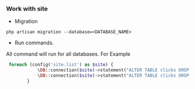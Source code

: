 ### Work with site

* Migration 

`php artisan migration --database=<DATABASE_NAME>`

* Run commands.

All command will run for all databases. For Example

```php
 foreach (config('site.list') as $site) {
            \DB::connection($site)->statement("ALTER TABLE clicks DROP FOREIGN KEY clicks_offer_id_foreign");
            \DB::connection($site)->statement("ALTER TABLE clicks DROP FOREIGN KEY clicks_user_id_foreign");
        }
```

